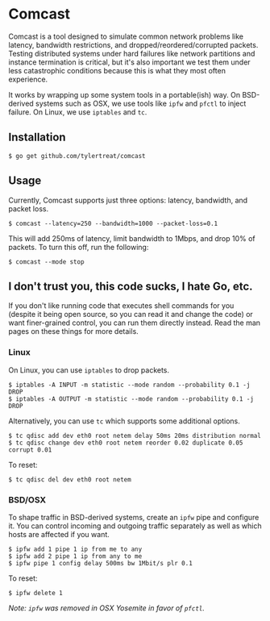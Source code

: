 # Comcast

Comcast is a tool designed to simulate common network problems like latency, bandwidth restrictions, and dropped/reordered/corrupted packets. Testing distributed systems under hard failures like network partitions and instance termination is critical, but it's also important we test them under less catastrophic conditions because this is what they most often experience.

It works by wrapping up some system tools in a portable(ish) way. On BSD-derived systems such as OSX, we use tools like `ipfw` and `pfctl` to inject failure. On Linux, we use `iptables` and `tc`.

## Installation

```
$ go get github.com/tylertreat/comcast
```

## Usage

Currently, Comcast supports just three options: latency, bandwidth, and packet loss.

```
$ comcast --latency=250 --bandwidth=1000 --packet-loss=0.1
```

This will add 250ms of latency, limit bandwidth to 1Mbps, and drop 10% of packets. To turn this off, run the following:

```
$ comcast --mode stop
```

## I don't trust you, this code sucks, I hate Go, etc.

If you don't like running code that executes shell commands for you (despite it being open source, so you can read it and change the code) or want finer-grained control, you can run them directly instead. Read the man pages on these things for more details.

### Linux

On Linux, you can use `iptables` to drop packets.

```
$ iptables -A INPUT -m statistic --mode random --probability 0.1 -j DROP
$ iptables -A OUTPUT -m statistic --mode random --probability 0.1 -j DROP
```

Alternatively, you can use `tc` which supports some additional options.

```
$ tc qdisc add dev eth0 root netem delay 50ms 20ms distribution normal
$ tc qdisc change dev eth0 root netem reorder 0.02 duplicate 0.05 corrupt 0.01
```

To reset:

```
$ tc qdisc del dev eth0 root netem
```

### BSD/OSX

To shape traffic in BSD-derived systems, create an `ipfw` pipe and configure it. You can control incoming and outgoing traffic separately as well as which hosts are affected if you want.

```
$ ipfw add 1 pipe 1 ip from me to any
$ ipfw add 2 pipe 1 ip from any to me
$ ipfw pipe 1 config delay 500ms bw 1Mbit/s plr 0.1
```

To reset:

```
$ ipfw delete 1
```

*Note: `ipfw` was removed in OSX Yosemite in favor of `pfctl`.*
